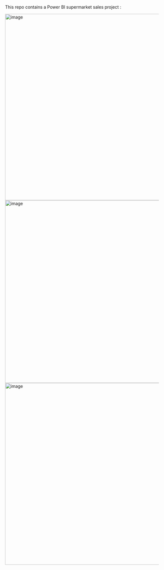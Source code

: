 This repo contains a Power BI supermarket sales project :

<img width="610" alt="image" src="https://github.com/user-attachments/assets/0d300fd3-239b-42a5-82a8-5b8939c527b2">
<img width="598" alt="image" src="https://github.com/user-attachments/assets/248dc952-69c1-4df6-b389-27413901ba74">
<img width="595" alt="image" src="https://github.com/user-attachments/assets/7e1608f9-7777-407b-adf4-a9d03879c4b1">


